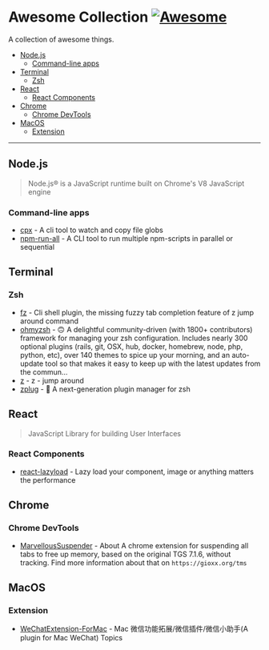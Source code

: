 # **Awesome Collection** [![Awesome](https://cdn.rawgit.com/sindresorhus/awesome/d7305f38d29fed78fa85652e3a63e154dd8e8829/media/badge.svg)](https://github.com/sindresorhus/awesome)

A collection of awesome things.

- [Node.js](#node.js)
  - [Command-line apps](#command-line-apps)
- [Terminal](#terminal)
  - [Zsh](#zsh)
- [React](#react)
  - [React Components](#react-components)
- [Chrome](#chrome)
  - [Chrome DevTools](#chrome-devtools)
- [MacOS](#macos)
  - [Extension](#extension)

---

## Node.js

> Node.js® is a JavaScript runtime built on Chrome's V8 JavaScript engine

### Command-line apps

- [cpx](https://github.com/mysticatea/cpx) - A cli tool to watch and copy file
  globs
- [npm-run-all](https://github.com/mysticatea/npm-run-all) - A CLI tool to run
  multiple npm-scripts in parallel or sequential

## Terminal

### Zsh

- [fz](https://github.com/changyuheng/fz) - Cli shell plugin, the missing fuzzy
  tab completion feature of z jump around command
- [ohmyzsh](https://github.com/ohmyzsh/ohmyzsh) - 🙃 A delightful
  community-driven (with 1800+ contributors) framework for managing your zsh
  configuration. Includes nearly 300 optional plugins (rails, git, OSX, hub,
  docker, homebrew, node, php, python, etc), over 140 themes to spice up your
  morning, and an auto-update tool so that makes it easy to keep up with the
  latest updates from the commun…
- [z](https://github.com/rupa/z) - z - jump around
- [zplug](https://github.com/zplug/zplug) - 🌺 A next-generation plugin manager
  for zsh

## React

> JavaScript Library for building User Interfaces

### React Components

- [react-lazyload](https://github.com/twobin/react-lazyload) - Lazy load your
  component, image or anything matters the performance

## Chrome

### Chrome DevTools

- [MarvellousSuspender](https://github.com/gioxx/MarvellousSuspender) - About A
  chrome extension for suspending all tabs to free up memory, based on the
  original TGS 7.1.6, without tracking. Find more information about that on
  `https://gioxx.org/tms`

## MacOS

### Extension

- [WeChatExtension-ForMac](https://github.com/MustangYM/WeChatExtension-ForMac) -
  Mac 微信功能拓展/微信插件/微信小助手(A plugin for Mac WeChat) Topics
